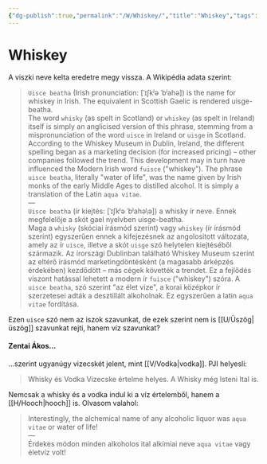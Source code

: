```yaml
---
{"dg-publish":true,"permalink":"/W/Whiskey/","title":"Whiskey","tags":["dg_uploaded"],"created":"2023-10-25T02:10","updated":"2023-11-08T04:23"}
---
```



# Whiskey

A viszki neve kelta eredetre megy vissza. A Wikipédia adata szerint:  
> `Uisce beatha` (Irish pronunciation: \[ˈɪʃkʲə ˈbʲahə\]) is the name for whiskey in Irish. The equivalent in Scottish Gaelic is rendered uisge-beatha.  
> The word `whisky` (as spelt in Scotland) or `whiskey` (as spelt in Ireland) itself is simply an anglicised version of this phrase, stemming from a mispronunciation of the word `uisce` in Ireland or `uisge` in Scotland. According to the Whiskey Museum in Dublin, Ireland, the different spelling began as a marketing decision (for increased pricing) – other companies followed the trend. This development may in turn have influenced the Modern Irish word `fuisce` ("whiskey"). The phrase `uisce beatha`, literally "water of life", was the name given by Irish monks of the early Middle Ages to distilled alcohol. It is simply a translation of the Latin `aqua vitae`.  
> —  
> `Uisce beatha` (ír kiejtés: \[ˈɪʃkʲə ˈbʲahə\ə]) a whisky ír neve. Ennek megfelelője a skót gael nyelvben uisge-beatha.  
> Maga a `whisky` (skóciai írásmód szerint) vagy `whiskey` (ír írásmód szerint) egyszerűen ennek a kifejezésnek az angolosított változata, amely az ír `uisce`, illetve a skót `uisge` szó helytelen kiejtéséből származik. Az írországi Dublinban található Whiskey Museum szerint az eltérő írásmód marketingdöntésként (a magasabb árképzés érdekében) kezdődött – más cégek követték a trendet. Ez a fejlődés viszont hatással lehetett a modern ír `fuisce` ("whiskey") szóra. A `uisce beatha`, szó szerint "az élet vize", a korai középkor ír szerzetesei adták a desztillált alkoholnak. Ez egyszerűen a latin `aqua vitae` fordítása.  

Ezen `uisce` szó nem az iszok szavunkat, de ezek szerint nem is [[U/Üszög\|üszög]] szavunkat rejti, hanem víz szavunkat?  

#### Zentai Ákos...

...szerint ugyanúgy vizecskét jelent, mint [[V/Vodka\|vodka]]. PJI helyesli:  
> Whisky és Vodka Vizecske értelme helyes. A Whisky még Isteni Ital is.
 
Nemcsak a whisky és a vodka indul ki a víz értelemből, hanem a [[H/Hooch\|hooch]] is. Olvasom valahol:  
> Interestingly, the alchemical name of any alcoholic liquor was `aqua vitae` or water of life!  
> —  
> Érdekes módon minden alkoholos ital alkímiai neve `aqua vitae` vagy életvíz volt!  